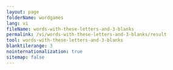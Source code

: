 ```yaml
---
layout: page
folderName: wordgames
lang: vi
fileName: words-with-these-letters-and-3-blanks
permalink: /vi/words-with-these-letters-and-3-blanks/result
tool: words-with-these-letters-and-3-blanks
blanktilerange: 3
nointernationalization: true
sitemap: false
---
```

